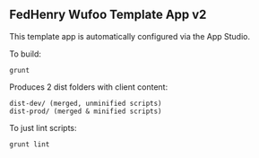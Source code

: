 FedHenry Wufoo Template App v2
-------------------------------
This template app is automatically configured via the App Studio.

To build:

    grunt

Produces 2 dist folders with client content:

    dist-dev/ (merged, unminified scripts)
    dist-prod/ (merged & minified scripts)

To just lint scripts:

    grunt lint